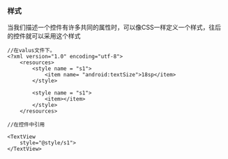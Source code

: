 ### 样式
当我们描述一个控件有许多共同的属性时，可以像CSS一样定义一个样式，往后的控件就可以采用这个样式
```
//在valus文件下。
<?xml version="1.0" encoding="utf-8">
    <resources>
        <style name = "s1">
            <item name= "android:textSize">18sp</item>
        </style>
        
        <style name = "s1">
            <item></item>
        </style>
    </resources>
```
```
//在控件中引用

<TextView
    style="@style/s1">
</TextView>
```
